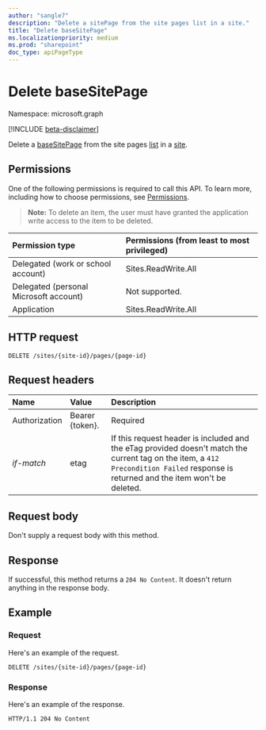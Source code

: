 ```yaml
---
author: "sangle7"
description: "Delete a sitePage from the site pages list in a site."
title: "Delete baseSitePage"
ms.localizationpriority: medium
ms.prod: "sharepoint"
doc_type: apiPageType
---
```

# Delete baseSitePage

Namespace: microsoft.graph

[!INCLUDE [beta-disclaimer](../../includes/beta-disclaimer.md)]

Delete a [baseSitePage][] from the site pages [list][] in a [site][].

[baseSitePage]: ../resources/basesitepage.md
[list]: ../resources/list.md
[site]: ../resources/site.md

## Permissions

One of the following permissions is required to call this API. To learn more, including how to choose permissions, see [Permissions](/graph/permissions-reference).

>**Note:** To delete an item, the user must have granted the application write access to the item to be deleted.

|Permission type      | Permissions (from least to most privileged)              |
|:--------------------|:---------------------------------------------------------|
|Delegated (work or school account) | Sites.ReadWrite.All    |
|Delegated (personal Microsoft account) | Not supported.    |
|Application | Sites.ReadWrite.All |

## HTTP request

<!-- { "blockType": "ignored" } -->

```http
DELETE /sites/{site-id}/pages/{page-id}
```

## Request headers

| Name       | Value | Description
|:-----------|:------|:--------------------------------------------------------
|Authorization|Bearer {token}.| Required|
| _if-match_ | etag  | If this request header is included and the eTag provided doesn't match the current tag on the item, a `412 Precondition Failed` response is returned and the item won't be deleted.

## Request body

Don't supply a request body with this method.

## Response

If successful, this method returns a `204 No Content`. It doesn't return anything in the response body.

## Example

<!-- { "blockType": "request", "name": "delete-page", "scopes": "files.readwrite sites.readwrite.all" } -->

### Request

Here's an example of the request.

```http
DELETE /sites/{site-id}/pages/{page-id}
```
### Response

Here's an example of the response.

<!-- { "blockType": "response" } -->

```http
HTTP/1.1 204 No Content
```

<!--
{
  "type": "#page.annotation",
  "description": "Delete a page in the SitePages list in a site.",
  "keywords": "",
  "section": "documentation",
  "tocPath": "Pages/Delete",
  "suppressions": []
}
-->

